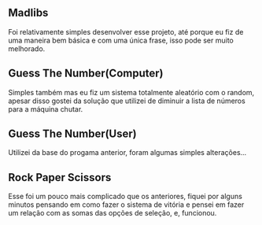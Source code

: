 ## Madlibs ##

Foi relativamente simples desenvolver esse projeto, até porque eu fiz de uma maneira bem básica e com uma única frase, isso pode ser muito melhorado.

## Guess The Number(Computer) ##

Simples também mas eu fiz um sistema totalmente aleatório com o random, apesar disso gostei da solução que utilizei de diminuir a lista de números para a máquina chutar.

## Guess The Number(User) ##

Utilizei da base do progama anterior, foram algumas simples alterações...

##  Rock Paper Scissors ##

Esse foi um pouco mais complicado que os anteriores, fiquei por alguns minutos pensando em como fazer o sistema de vitória e pensei em fazer um relação com as somas das opções de seleção, e, funcionou.